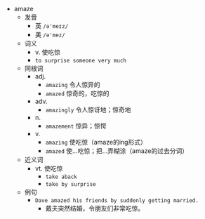 - amaze
  - 发音
    - 英 `/ə'meɪz/`
    - 美 `/ə'mez/`
  - 词义
    - v. 使吃惊
    - `to surprise someone very much`
  - 同根词
    - adj.
      - `amazing` 令人惊异的
      - `amazed` 惊奇的，吃惊的
    - adv.
      - `amazingly` 令人惊讶地；惊奇地
    - n.
      - `amazement` 惊异；惊愕
    - v.
      - `amazing` 使吃惊（amaze的ing形式）
      - `amazed` 使…吃惊；把…弄糊涂（amaze的过去分词）
  - 近义词
    - vt. 使吃惊
      - `take aback`
      - `take by surprise`
  - 例句
    - `Dave amazed his friends by suddenly getting married.`
      - 戴夫突然结婚，令朋友们非常吃惊。

